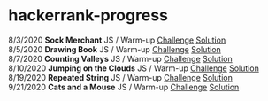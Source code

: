 # hackerrank-progress
8/3/2020 **Sock Merchant** JS / Warm-up 
[Challenge](https://www.hackerrank.com/challenges/sock-merchant/problem?h_r=profile)
[Solution](https://github.com/MDShields7/hackerrank-progress/solutions/sock-merchant.js/)<br>
8/5/2020 **Drawing Book** JS / Warm-up 
[Challenge](https://www.hackerrank.com/challenges/drawing-book/problem?h_r=profile)
[Solution](https://github.com/MDShields7/hackerrank-progress/solutions/drawing-book.js/)<br>
8/7/2020 **Counting Valleys** JS / Warm-up
[Challenge](https://www.hackerrank.com/challenges/counting-valleys/problem?h_l=profile)
[Solution](https://github.com/MDShields7/hackerrank-progress/solutions/drawing-book.js/)<br>
8/10/2020 **Jumping on the Clouds** JS / Warm-up
[Challenge](https://www.hackerrank.com/challenges/jumping-on-the-clouds/problem?h_l=iprofile)
[Solution](https://github.com/MDShields7/hackerrank-progress/solutions/drawing-book.js/)<br>
8/19/2020 **Repeated String** JS / Warm-up
[Challenge](https://www.hackerrank.com/challenges/repeated-string/problem?h_r=profile)
[Solution](https://github.com/MDShields7/hackerrank-progress/solutions/repeated-string.js/)<br>
9/21/2020 **Cats and a Mouse** JS / Warm-up
[Challenge](https://www.hackerrank.com/challenges/cats-and-a-mouse/problem?h_r=profile)
[Solution](https://github.com/MDShields7/hackerrank-progress/solutions/cats-and-a-mouse.js/)<br>